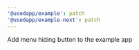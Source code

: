 ```yaml
---
'@usedapp/example': patch
'@usedapp/example-next': patch
---
```


Add menu hiding button to the example app
